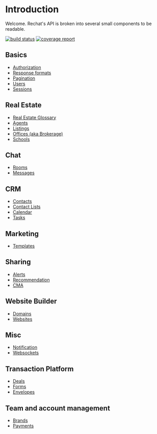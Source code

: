 # Introduction

Welcome. Rechat's API is broken into several small components to be readable.

[![build status](https://gitlab.com/rechat/server/badges/testing/build.svg)](https://gitlab.com/rechat/server/commits/testing)
[![coverage report](https://gitlab.com/rechat/server/badges/testing/coverage.svg)](https://gitlab.com/rechat/server/commits/testing)

## Basics

* [Authorization](authorize.html)
* [Response formats](format.html)
* [Pagination](pagination.html)
* [Users](user.html)
* [Sessions](session.html)

## Real Estate

* [Real Estate Glossary](glossary.html)
* [Agents](agent.html)
* [Listings](listing.html)
* [Offices (aka Brokerage)](office.html)
* [Schools](school.html)


## Chat

* [Rooms](room.html)
* [Messages](message.html)

## CRM

* [Contacts](contact.html)
* [Contact Lists](contact_list.html)
* [Calendar](calendar.html)
* [Tasks](task.html)

## Marketing

* [Templates](template.html)

## Sharing

* [Alerts](alert.html)
* [Recommendation](recommendation.html)
* [CMA](cma.html)

## Website Builder

* [Domains](domain.html)
* [Websites](website.html)

## Misc

* [Notification](notification.html)
* [Websockets](socket.html)

## Transaction Platform
* [Deals](deal.html)
* [Forms](form.html)
* [Envelopes](envelope.html)

## Team and account management

* [Brands](brand.html)
* [Payments](payment.html)
